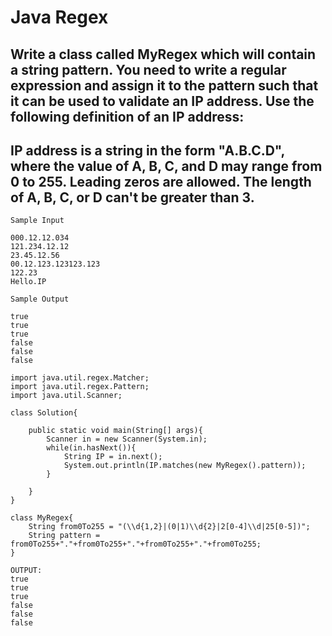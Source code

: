 # Java Regex

## Write a class called MyRegex which will contain a string pattern. You need to write a regular expression and assign it to the pattern such that it can be used to validate an IP address. Use the following definition of an IP address:
## IP address is a string in the form "A.B.C.D", where the value of A, B, C, and D may range from 0 to 255. Leading zeros are allowed. The length of A, B, C, or D can't be greater than 3.

```
Sample Input

000.12.12.034
121.234.12.12
23.45.12.56
00.12.123.123123.123
122.23
Hello.IP
```

```
Sample Output

true
true
true
false
false
false
```

```
import java.util.regex.Matcher;
import java.util.regex.Pattern;
import java.util.Scanner;

class Solution{

    public static void main(String[] args){
        Scanner in = new Scanner(System.in);
        while(in.hasNext()){
            String IP = in.next();
            System.out.println(IP.matches(new MyRegex().pattern));
        }

    }
}

class MyRegex{
    String from0To255 = "(\\d{1,2}|(0|1)\\d{2}|2[0-4]\\d|25[0-5])";
    String pattern = from0To255+"."+from0To255+"."+from0To255+"."+from0To255;
}

```

```
OUTPUT:
true
true
true
false
false
false
```
